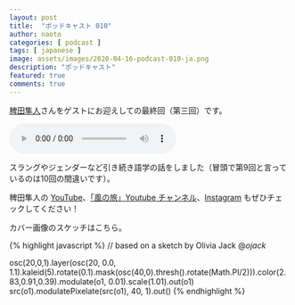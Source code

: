 ```yaml
---
layout: post
title:  "ポッドキャスト 010"
author: naoto
categories: [ podcast ]
tags: [ japanese ]
image: assets/images/2020-04-16-podcast-010-ja.png
description: "ポッドキャスト"
featured: true
comments: true
---
```


[稗田隼人](https://twitter.com/hhieda_bajista)さんをゲストにお迎えしての最終回（第三回）です。

<audio src="{{ site.baseurl }}/assets/audios/2020-04-16-podcast-010-ja.m4a" controls>
</audio>

スラングやジェンダーなど引き続き語学の話をしました（冒頭で第9回と言っているのは10回の間違いです）。

稗田隼人の [YouTube](https://www.youtube.com/user/schubertieda)、[「風の旅」Youtube チャンネル](https://www.youtube.com/channel/UC_xK24M8mApzLAwaAN68QVw)、[Instagram](https://www.instagram.com/hayatobajista/) もぜひチェックしてください！

カバー画像のスケッチはこちら。

{% highlight javascript %}
// based on a sketch by Olivia Jack @_ojack_

osc(20,0,1).layer(osc(20, 0.0, 1.1).kaleid(5).rotate(0.1).mask(osc(40,0).thresh().rotate(Math.PI/2))).color(2.83,0.91,0.39).modulate(o1, 0.01).scale(1.01).out(o1)
src(o1).modulatePixelate(src(o1), 40, 1).out()
{% endhighlight %}

